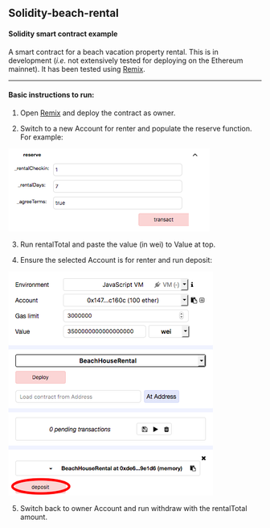 ## Solidity-beach-rental

#### Solidity smart contract example

A smart contract for a beach vacation property rental. This is in development (*i.e.* not extensively tested for deploying on the Ethereum mainnet). It has been tested using [Remix](https://remix.ethereum.org).

----
#### Basic instructions to run:
1) Open [Remix](https://remix.ethereum.org) and deploy the contract as owner.

2) Switch to a new Account for renter and populate the reserve function. For example:

![reserve](reserve.png)

3) Run rentalTotal and paste the value (in wei) to Value at top.

4) Ensure the selected Account is for renter and run deposit:

![deposit](deposit.png)

5) Switch back to owner Account and run withdraw with the rentalTotal amount.

